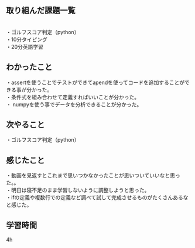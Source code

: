 ## 取り組んだ課題一覧
<br>・ゴルフスコア判定（python）
<br>・10分タイピング
<br>・20分英語学習


## わかったこと
・assertを使うことでテストができてapendを使ってコードを追加することができる事が分かった。
<br>・条件式を組み合わせて定義すればいいことが分かった。
<br>・ numpyを使う事でデータを分析できることが分かった。
## 次やること
・ゴルフスコア判定（python）

## 感じたこと
・動画を見返すとこれまで思いつかなかったことが思いついていいなと思った。。
<br>・明日は寝不足のまま学習しないように調整しようと思った。
<br>・ifの定義や複数行での定義など調べて試して完成させるものがたくさんあるなと感じた。
## 学習時間
  4h
